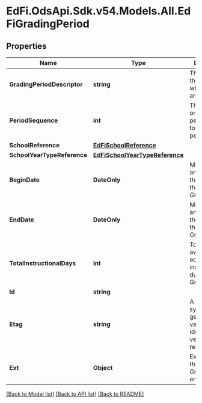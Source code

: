 # EdFi.OdsApi.Sdk.v54.Models.All.EdFiGradingPeriod

## Properties

Name | Type | Description | Notes
------------ | ------------- | ------------- | -------------
**GradingPeriodDescriptor** | **string** | The name of the period for which grades are reported. | 
**PeriodSequence** | **int** | The sequential order of this period relative to other periods. | 
**SchoolReference** | [**EdFiSchoolReference**](EdFiSchoolReference.md) |  | 
**SchoolYearTypeReference** | [**EdFiSchoolYearTypeReference**](EdFiSchoolYearTypeReference.md) |  | 
**BeginDate** | **DateOnly** | Month, day, and year of the first day of the GradingPeriod. | 
**EndDate** | **DateOnly** | Month, day, and year of the last day of the GradingPeriod. | 
**TotalInstructionalDays** | **int** | Total days available for educational instruction during the GradingPeriod. | 
**Id** | **string** |  | [optional] 
**Etag** | **string** | A unique system-generated value that identifies the version of the resource. | [optional] 
**Ext** | **Object** | Extensions to the GradingPeriod entity. | [optional] 

[[Back to Model list]](../../README.md#documentation-for-models) [[Back to API list]](../../README.md#documentation-for-api-endpoints) [[Back to README]](../../README.md)

